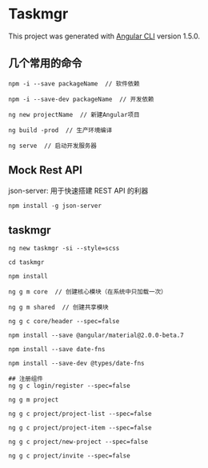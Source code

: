 # Taskmgr

This project was generated with [Angular CLI](https://github.com/angular/angular-cli) version 1.5.0.

## 几个常用的命令

    npm -i --save packageName  // 软件依赖

    npm -i --save-dev packageName  // 开发依赖

    ng new projectName  // 新建Angular项目

    ng build -prod  // 生产环境编译

    ng serve  // 启动开发服务器

## Mock Rest API

json-server: 用于快速搭建 REST API 的利器

    npm install -g json-server

## taskmgr

    ng new taskmgr -si --style=scss

    cd taskmgr

    npm install

    ng g m core  // 创建核心模块（在系统中只加载一次）

    ng g m shared  // 创建共享模块

    ng g c core/header --spec=false

    npm install --save @angular/material@2.0.0-beta.7
    
    npm install --save date-fns
    
    npm install --save-dev @types/date-fns
    
    ## 注册组件
    ng g c login/register --spec=false
    
    ng g m project
    
    ng g c project/project-list --spec=false
    
    ng g c project/project-item --spec=false
    
    ng g c project/new-project --spec=false
    
    ng g c project/invite --spec=false
